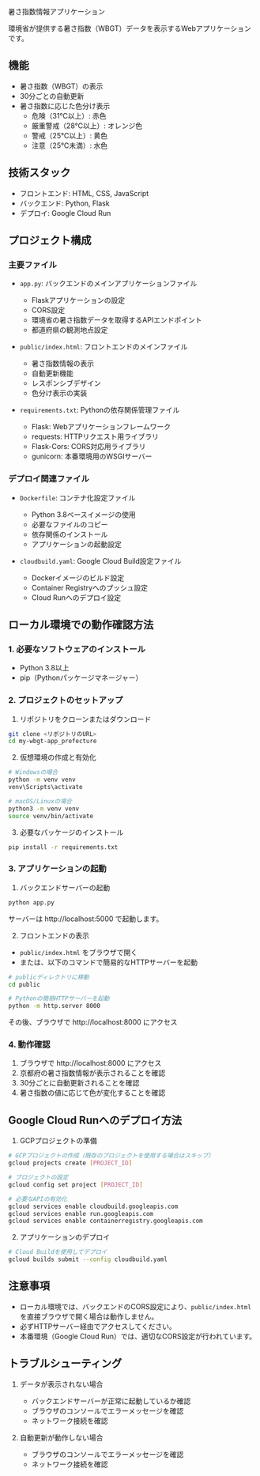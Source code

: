 暑さ指数情報アプリケーション

環境省が提供する暑さ指数（WBGT）データを表示するWebアプリケーションです。


## 機能

- 暑さ指数（WBGT）の表示
- 30分ごとの自動更新
- 暑さ指数に応じた色分け表示
  - 危険（31℃以上）: 赤色
  - 厳重警戒（28℃以上）: オレンジ色
  - 警戒（25℃以上）: 黄色
  - 注意（25℃未満）: 水色

## 技術スタック

- フロントエンド: HTML, CSS, JavaScript
- バックエンド: Python, Flask
- デプロイ: Google Cloud Run

## プロジェクト構成

### 主要ファイル

- `app.py`: バックエンドのメインアプリケーションファイル
  - Flaskアプリケーションの設定
  - CORS設定
  - 環境省の暑さ指数データを取得するAPIエンドポイント
  - 都道府県の観測地点設定

- `public/index.html`: フロントエンドのメインファイル
  - 暑さ指数情報の表示
  - 自動更新機能
  - レスポンシブデザイン
  - 色分け表示の実装

- `requirements.txt`: Pythonの依存関係管理ファイル
  - Flask: Webアプリケーションフレームワーク
  - requests: HTTPリクエスト用ライブラリ
  - Flask-Cors: CORS対応用ライブラリ
  - gunicorn: 本番環境用のWSGIサーバー

### デプロイ関連ファイル

- `Dockerfile`: コンテナ化設定ファイル
  - Python 3.8ベースイメージの使用
  - 必要なファイルのコピー
  - 依存関係のインストール
  - アプリケーションの起動設定

- `cloudbuild.yaml`: Google Cloud Build設定ファイル
  - Dockerイメージのビルド設定
  - Container Registryへのプッシュ設定
  - Cloud Runへのデプロイ設定

## ローカル環境での動作確認方法

### 1. 必要なソフトウェアのインストール

- Python 3.8以上
- pip（Pythonパッケージマネージャー）

### 2. プロジェクトのセットアップ

1. リポジトリをクローンまたはダウンロード
```bash
git clone <リポジトリのURL>
cd my-wbgt-app_prefecture
```

2. 仮想環境の作成と有効化
```bash
# Windowsの場合
python -m venv venv
venv\Scripts\activate

# macOS/Linuxの場合
python3 -m venv venv
source venv/bin/activate
```

3. 必要なパッケージのインストール
```bash
pip install -r requirements.txt
```

### 3. アプリケーションの起動

1. バックエンドサーバーの起動
```bash
python app.py
```
サーバーは http://localhost:5000 で起動します。

2. フロントエンドの表示
- `public/index.html` をブラウザで開く
- または、以下のコマンドで簡易的なHTTPサーバーを起動
```bash
# publicディレクトリに移動
cd public

# Pythonの簡易HTTPサーバーを起動
python -m http.server 8000
```
その後、ブラウザで http://localhost:8000 にアクセス

### 4. 動作確認

1. ブラウザで http://localhost:8000 にアクセス
2. 京都府の暑さ指数情報が表示されることを確認
3. 30分ごとに自動更新されることを確認
4. 暑さ指数の値に応じて色が変化することを確認

## Google Cloud Runへのデプロイ方法

1. GCPプロジェクトの準備
```bash
# GCPプロジェクトの作成（既存のプロジェクトを使用する場合はスキップ）
gcloud projects create [PROJECT_ID]

# プロジェクトの設定
gcloud config set project [PROJECT_ID]

# 必要なAPIの有効化
gcloud services enable cloudbuild.googleapis.com
gcloud services enable run.googleapis.com
gcloud services enable containerregistry.googleapis.com
```

2. アプリケーションのデプロイ
```bash
# Cloud Buildを使用してデプロイ
gcloud builds submit --config cloudbuild.yaml
```

## 注意事項

- ローカル環境では、バックエンドのCORS設定により、`public/index.html`を直接ブラウザで開く場合は動作しません。
- 必ずHTTPサーバー経由でアクセスしてください。
- 本番環境（Google Cloud Run）では、適切なCORS設定が行われています。

## トラブルシューティング

1. データが表示されない場合
   - バックエンドサーバーが正常に起動しているか確認
   - ブラウザのコンソールでエラーメッセージを確認
   - ネットワーク接続を確認

2. 自動更新が動作しない場合
   - ブラウザのコンソールでエラーメッセージを確認
   - ネットワーク接続を確認

